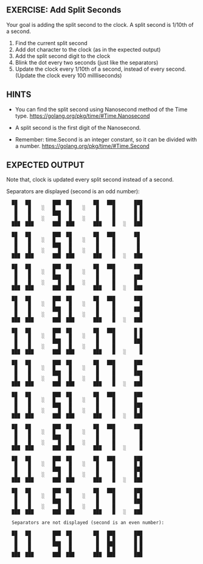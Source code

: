 ## EXERCISE: Add Split Seconds

Your goal is adding the split second to the clock. A split second is
1/10th of a second.

1. Find the current split second
2. Add dot character to the clock (as in the expected output)
3. Add the split second digit to the clock
4. Blink the dot every two seconds (just like the separators)
5. Update the clock every 1/10th of a second, instead of every second.
     (Update the clock every 100 millliseconds)

## HINTS
  + You can find the split second using Nanosecond method of the Time type.
    https://golang.org/pkg/time/#Time.Nanosecond

  + A split second is the first digit of the Nanosecond.

  + Remember: time.Second is an integer constant, so it can be divided
              with a number.
    https://golang.org/pkg/time/#Time.Second

## EXPECTED OUTPUT
Note that, clock is updated every split second instead of a second.

Separators are displayed (second is an odd number):
```
  ██   ██        ███  ██        ██   ███       ███
   █    █    ░   █     █    ░    █     █       █ █
   █    █        ███   █         █     █       █ █
   █    █    ░     █   █    ░    █     █       █ █
  ███  ███       ███  ███       ███    █   ░   ███

  ██   ██        ███  ██        ██   ███       ██
   █    █    ░   █     █    ░    █     █        █
   █    █        ███   █         █     █        █
   █    █    ░     █   █    ░    █     █        █
  ███  ███       ███  ███       ███    █   ░   ███

  ██   ██        ███  ██        ██   ███       ███
   █    █    ░   █     █    ░    █     █         █
   █    █        ███   █         █     █       ███
   █    █    ░     █   █    ░    █     █       █
  ███  ███       ███  ███       ███    █   ░   ███

  ██   ██        ███  ██        ██   ███       ███
   █    █    ░   █     █    ░    █     █         █
   █    █        ███   █         █     █       ███
   █    █    ░     █   █    ░    █     █         █
  ███  ███       ███  ███       ███    █   ░   ███

  ██   ██        ███  ██        ██   ███       █ █
   █    █    ░   █     █    ░    █     █       █ █
   █    █        ███   █         █     █       ███
   █    █    ░     █   █    ░    █     █         █
  ███  ███       ███  ███       ███    █   ░     █

  ██   ██        ███  ██        ██   ███       ███
   █    █    ░   █     █    ░    █     █       █
   █    █        ███   █         █     █       ███
   █    █    ░     █   █    ░    █     █         █
  ███  ███       ███  ███       ███    █   ░   ███

  ██   ██        ███  ██        ██   ███       ███
   █    █    ░   █     █    ░    █     █       █
   █    █        ███   █         █     █       ███
   █    █    ░     █   █    ░    █     █       █ █
  ███  ███       ███  ███       ███    █   ░   ███

  ██   ██        ███  ██        ██   ███       ███
   █    █    ░   █     █    ░    █     █         █
   █    █        ███   █         █     █         █
   █    █    ░     █   █    ░    █     █         █
  ███  ███       ███  ███       ███    █   ░     █

  ██   ██        ███  ██        ██   ███       ███
   █    █    ░   █     █    ░    █     █       █ █
   █    █        ███   █         █     █       ███
   █    █    ░     █   █    ░    █     █       █ █
  ███  ███       ███  ███       ███    █   ░   ███

  ██   ██        ███  ██        ██   ███       ███
   █    █    ░   █     █    ░    █     █       █ █
   █    █        ███   █         █     █       ███
   █    █    ░     █   █    ░    █     █         █
  ███  ███       ███  ███       ███    █   ░   ███

  Separators are not displayed (second is an even number):

  ██   ██        ███  ██        ██   ███       ███
   █    █        █     █         █   █ █       █ █
   █    █        ███   █         █   ███       █ █
   █    █          █   █         █   █ █       █ █
  ███  ███       ███  ███       ███  ███       ███
```